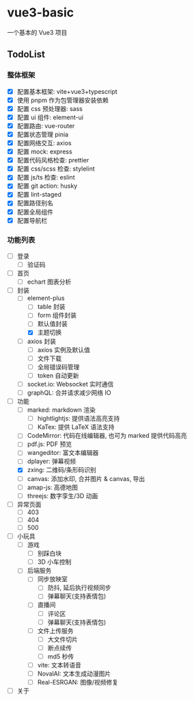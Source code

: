 # vue3-basic

一个基本的 Vue3 项目

## TodoList

### 整体框架

- [x] 配置基本框架: vite+vue3+typescript
- [x] 使用 pnpm 作为包管理器安装依赖
- [x] 配置 css 预处理器: sass
- [x] 配置 ui 组件: element-ui
- [x] 配置路由: vue-router
- [x] 配置状态管理 pinia
- [x] 配置网络交互: axios
- [x] 配置 mock: express
- [x] 配置代码风格检查: prettier
- [x] 配置 css/scss 检查: stylelint
- [x] 配置 js/ts 检查: eslint
- [x] 配置 git action: husky
- [x] 配置 lint-staged
- [x] 配置路径别名
- [x] 配置全局组件
- [x] 配置导航栏

### 功能列表

- [ ] 登录
  - [ ] 验证码
- [ ] 首页
  - [ ] echart 图表分析
- [ ] 封装
  - [ ] element-plus
    - [ ] table 封装
    - [ ] form 组件封装
    - [ ] 默认值封装
    - [x] 主题切换
  - [ ] axios 封装
    - [ ] axios 实例及默认值
    - [ ] 文件下载
    - [ ] 全局错误码管理
    - [ ] token 自动更新
  - [ ] socket.io: Websocket 实时通信
  - [ ] graphQL: 合并请求减少网络 IO
- [ ] 功能
  - [ ] marked: markdown 渲染
    - [ ] hightlightjs: 提供语法高亮支持
    - [ ] KaTex: 提供 LaTeX 语法支持
  - [ ] CodeMirror: 代码在线编辑器, 也可为 marked 提供代码高亮
  - [ ] pdf.js: PDF 预览
  - [ ] wangeditor: 富文本编辑器
  - [ ] dplayer: 弹幕视频
  - [x] zxing: 二维码/条形码识别
  - [ ] canvas: 添加水印, 合并图片 & canvas, 导出
  - [ ] amap-js: 高德地图
  - [ ] threejs: 数字孪生/3D 动画
- [ ] 异常页面
  - [ ] 403
  - [ ] 404
  - [ ] 500
- [ ] 小玩具
  - [ ] 游戏
    - [ ] 别踩白块
    - [ ] 3D 小车控制
  - [ ] 后端服务
    - [ ] 同步放映室
      - [ ] 防抖, 延后执行视频同步
      - [ ] 弹幕聊天(支持表情包)
    - [ ] 直播间
      - [ ] 评论区
      - [ ] 弹幕聊天(支持表情包)
    - [ ] 文件上传服务
      - [ ] 大文件切片
      - [ ] 断点续传
      - [ ] md5 秒传
    - [ ] vite: 文本转语音
    - [ ] NovalAI: 文本生成动漫图片
    - [ ] Real-ESRGAN: 图像/视频修复
- [ ] 关于
